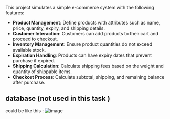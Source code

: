 

This project simulates a simple e-commerce system with the following features:
- **Product Management**: Define products with attributes such as name, price, quantity, expiry, and shipping details.
- **Customer Interaction**: Customers can add products to their cart and proceed to checkout.
- **Inventory Management**: Ensure product quantities do not exceed available stock.
- **Expiration Handling**: Products can have expiry dates that prevent purchase if expired.
- **Shipping Calculation**: Calculate shipping fees based on the weight and quantity of shippable items.
- **Checkout Process**: Calculate subtotal, shipping, and remaining balance after purchase.


## database (not used in this task )
could be like this :
![image](https://github.com/user-attachments/assets/74206d8a-81b7-40ee-8754-067666eac0e3)
